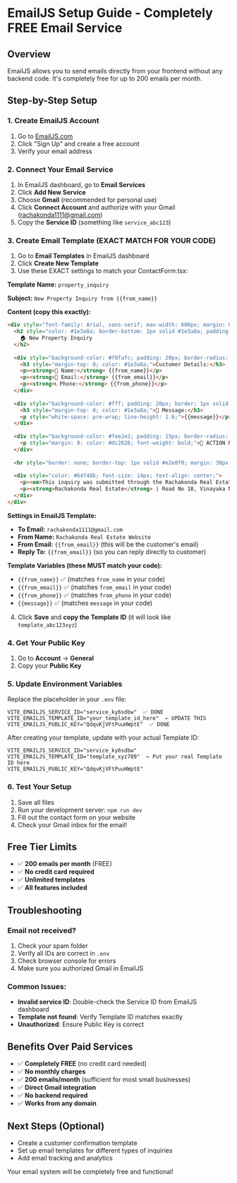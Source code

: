 # EmailJS Setup Guide - Completely FREE Email Service

## Overview
EmailJS allows you to send emails directly from your frontend without any backend code. It's completely free for up to 200 emails per month.

## Step-by-Step Setup

### 1. Create EmailJS Account
1. Go to [EmailJS.com](https://www.emailjs.com/)
2. Click "Sign Up" and create a free account
3. Verify your email address

### 2. Connect Your Email Service
1. In EmailJS dashboard, go to **Email Services**
2. Click **Add New Service**
3. Choose **Gmail** (recommended for personal use)
4. Click **Connect Account** and authorize with your Gmail (rachakonda1111@gmail.com)
5. Copy the **Service ID** (something like `service_abc123`)

### 3. Create Email Template (EXACT MATCH FOR YOUR CODE)
1. Go to **Email Templates** in EmailJS dashboard
2. Click **Create New Template**
3. Use these EXACT settings to match your ContactForm.tsx:

**Template Name:** `property_inquiry`

**Subject:** `New Property Inquiry from {{from_name}}`

**Content (copy this exactly):**
```html
<div style="font-family: Arial, sans-serif; max-width: 600px; margin: 0 auto; padding: 20px;">
  <h2 style="color: #1e3a8a; border-bottom: 2px solid #1e3a8a; padding-bottom: 10px;">
    🏠 New Property Inquiry
  </h2>
  
  <div style="background-color: #f8fafc; padding: 20px; border-radius: 8px; margin: 20px 0; border-left: 4px solid #1e3a8a;">
    <h3 style="margin-top: 0; color: #1e3a8a;">Customer Details:</h3>
    <p><strong>📝 Name:</strong> {{from_name}}</p>
    <p><strong>📧 Email:</strong> {{from_email}}</p>
    <p><strong>📞 Phone:</strong> {{from_phone}}</p>
  </div>
  
  <div style="background-color: #fff; padding: 20px; border: 1px solid #e2e8f0; border-radius: 8px; margin: 20px 0;">
    <h3 style="margin-top: 0; color: #1e3a8a;">💬 Message:</h3>
    <p style="white-space: pre-wrap; line-height: 1.6;">{{message}}</p>
  </div>
  
  <div style="background-color: #fee2e2; padding: 15px; border-radius: 8px; margin: 20px 0; border-left: 4px solid #dc2626;">
    <p style="margin: 0; color: #dc2626; font-weight: bold;">🚨 ACTION REQUIRED: Please respond to this inquiry within 24 hours!</p>
  </div>
  
  <hr style="border: none; border-top: 1px solid #e2e8f0; margin: 30px 0;">
  
  <div style="color: #64748b; font-size: 14px; text-align: center;">
    <p><em>This inquiry was submitted through the Rachakonda Real Estate website contact form.</em></p>
    <p><strong>Rachakonda Real Estate</strong> | Road No 18, Vinayaka Nagar Colony, Hayathnagar, Hyderabad - 501505</p>
  </div>
</div>
```

**Settings in EmailJS Template:**
- **To Email:** `rachakonda1111@gmail.com` 
- **From Name:** `Rachakonda Real Estate Website`
- **From Email:** `{{from_email}}` (this will be the customer's email)
- **Reply To:** `{{from_email}}` (so you can reply directly to customer)

**Template Variables (these MUST match your code):**
- `{{from_name}}` ✅ (matches `from_name` in your code)
- `{{from_email}}` ✅ (matches `from_email` in your code) 
- `{{from_phone}}` ✅ (matches `from_phone` in your code)
- `{{message}}` ✅ (matches `message` in your code)

4. Click **Save** and **copy the Template ID** (it will look like `template_abc123xyz`)

### 4. Get Your Public Key
1. Go to **Account** → **General**
2. Copy your **Public Key**

### 5. Update Environment Variables
Replace the placeholder in your `.env` file:

```env
VITE_EMAILJS_SERVICE_ID="service_ky6sdbw"  ✅ DONE
VITE_EMAILJS_TEMPLATE_ID="your_template_id_here"  ← UPDATE THIS
VITE_EMAILJS_PUBLIC_KEY="QdqvKjVFtPuuHWptE"  ✅ DONE
```

After creating your template, update with your actual Template ID:
```env
VITE_EMAILJS_SERVICE_ID="service_ky6sdbw"
VITE_EMAILJS_TEMPLATE_ID="template_xyz789"  ← Put your real Template ID here
VITE_EMAILJS_PUBLIC_KEY="QdqvKjVFtPuuHWptE"
```

### 6. Test Your Setup
1. Save all files
2. Run your development server: `npm run dev`
3. Fill out the contact form on your website
4. Check your Gmail inbox for the email!

## Free Tier Limits
- ✅ **200 emails per month** (FREE)
- ✅ **No credit card required**
- ✅ **Unlimited templates**
- ✅ **All features included**

## Troubleshooting

### Email not received?
1. Check your spam folder
2. Verify all IDs are correct in `.env`
3. Check browser console for errors
4. Make sure you authorized Gmail in EmailJS

### Common Issues:
- **Invalid service ID**: Double-check the Service ID from EmailJS dashboard
- **Template not found**: Verify Template ID matches exactly
- **Unauthorized**: Ensure Public Key is correct

## Benefits Over Paid Services
- ✅ **Completely FREE** (no credit card needed)
- ✅ **No monthly charges**
- ✅ **200 emails/month** (sufficient for most small businesses)
- ✅ **Direct Gmail integration**
- ✅ **No backend required**
- ✅ **Works from any domain**

## Next Steps (Optional)
- Create a customer confirmation template
- Set up email templates for different types of inquiries
- Add email tracking and analytics

Your email system will be completely free and functional!